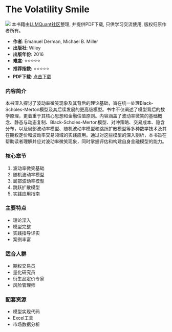 # The Volatility Smile

![](https://fastly.jsdelivr.net/gh/bucketio/img3@main/2024/09/04/1725464231869-e0b2f727-2a0f-4270-bf6c-31ddc350426a.gif)
本书籍由[LLMQuant社区](https://llmquant.com/)整理, 并提供PDF下载, 只供学习交流使用, 版权归原作者所有。


- **作者**: Emanuel Derman, Michael B. Miller
- **出版社**: Wiley
- **出版年份**: 2016
- **难度**: ⭐⭐⭐⭐⭐
- **推荐指数**: ⭐⭐⭐⭐⭐
- **PDF下载**: [点击下载](https://quant-wiki.com/pdf/The%20Volatility%20Smile-Wiley%20%282016%29.pdf)

### 内容简介

本书深入探讨了波动率微笑现象及其背后的理论基础，旨在统一处理Black-Scholes-Merton模型及其后续发展的更高级模型。书中不仅阐述了模型背后的数学原理，更着重于其核心思想和金融估值原则。内容涵盖了波动率微笑的基础概念、静态与动态复制、Black-Scholes-Merton模型、对冲策略、交易成本、隐含分布，以及局部波动率模型、随机波动率模型和跳跃扩散模型等多种数学技术及其在期权定价和波动率交易领域的实践应用。通过对这些模型的深入剖析，本书旨在帮助读者理解并应对波动率微笑现象，同时掌握评估和构建自身金融模型的能力。

### 核心章节

1. 波动率微笑基础
2. 随机波动率模型
3. 局部波动率模型
4. 跳跃扩散模型
5. 实践应用指南

### 主要特点

- 理论深入
- 模型完整
- 实践指导详实
- 案例丰富

### 适合人群

- 期权交易员
- 量化研究员
- 衍生品定价专家
- 风险管理师

### 配套资源

- 模型实现代码
- Excel工具
- 市场数据分析